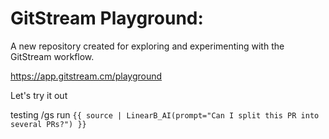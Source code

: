 # GitStream Playground:

A new repository created for exploring and experimenting with the GitStream workflow.

https://app.gitstream.cm/playground

Let's try it out

testing /gs run `{{ source | LinearB_AI(prompt="Can I split this PR into several PRs?") }}`
